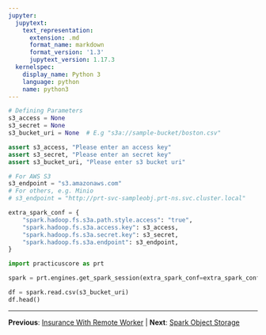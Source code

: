 ```yaml
---
jupyter:
  jupytext:
    text_representation:
      extension: .md
      format_name: markdown
      format_version: '1.3'
      jupytext_version: 1.17.3
  kernelspec:
    display_name: Python 3
    language: python
    name: python3
---
```


```python
# Defining Parameters
s3_access = None
s3_secret = None
s3_bucket_uri = None  # E.g "s3a://sample-bucket/boston.csv"
```

```python
assert s3_access, "Please enter an access key"
assert s3_secret, "Please enter an secret key"
assert s3_bucket_uri, "Please enter s3 bucket uri"
```

```python
# For AWS S3
s3_endpoint = "s3.amazonaws.com"
# For others, e.g. Minio
# s3_endpoint = "http://prt-svc-sampleobj.prt-ns.svc.cluster.local"
```

```python
extra_spark_conf = {
    "spark.hadoop.fs.s3a.path.style.access": "true",
    "spark.hadoop.fs.s3a.access.key": s3_access,
    "spark.hadoop.fs.s3a.secret.key": s3_secret,
    "spark.hadoop.fs.s3a.endpoint": s3_endpoint,
}

import practicuscore as prt

spark = prt.engines.get_spark_session(extra_spark_conf=extra_spark_conf)

df = spark.read.csv(s3_bucket_uri)
df.head()
```


---

**Previous**: [Insurance With Remote Worker](insurance-with-remote-worker.md) | **Next**: [Spark Object Storage](spark-object-storage.md)
